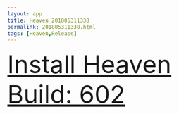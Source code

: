 ```yaml
---
layout: app
title: Heaven 201805311338
permalink: 201805311338.html
tags: [Heaven,Release]
---
```

<div class="pure-g">
    <div class="pure-u-1-1" style="font-size: 4em">
        <a class="pure-button-primary" href="itms-services://?action=download-manifest&url=https%3A%2F%2Flitsungyisigono.github.io%2FTestScript%2Fmanifests%2F201805311338.plist"><i class="fa fa-download" aria-hidden="true"></i>Install Heaven Build: 602</a>
    </div>
</div>